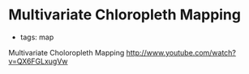 # Multivariate Chloropleth Mapping

* tags: map

Multivariate Choloropleth Mapping
http://www.youtube.com/watch?v=QX6FGLxugVw
